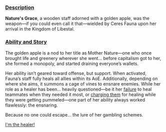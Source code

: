 <!-- title: Nature's Grace -->
<!-- quote: Heals for sales! Get your heals today! -->
<!-- chapter: 0 -->
<!-- images: (Fauna's first time wielding Nature's Grace), (Nature's Grace viewed from the inventory), (Nature's Grace's ability activated) -->
<!-- model: true -->

### <u>Description</u>

**Nature's Grace**, a wooden staff adorned with a golden apple, was the weapon—if you could even call it that—wielded by Ceres Fauna upon her arrival in the Kingdom of Libestal.

### <u>Ability and Story</u>

The golden apple is a nod to her title as Mother Nature—one who once brought life and greenery wherever she went... before capitalism got to her, she formed a monopoly, and started draining everyone’s wallets.

Her ability isn’t geared toward offense, but support. When activated, Fauna’s staff fully heals all allies within its AoE. Additionally, depending on where she aims, it summons a cage of vines to ensnare enemies. While her role as a healer has been… heavily questioned—be it her [failure](https://www.youtube.com/live/VrLNA0SjYN8?si=eqNXxwok2sYV58L-&t=6903) to heal teammates when they needed it most, or [charging them](https://www.youtube.com/live/8x-MVX8h9gU?t=7796s) for healing while they were getting pummeled—one part of her ability always worked flawlessly: the ensnaring.

Because no one could escape... the lure of her gambling schemes.

[I'm the healer!](#embed:https://www.youtube.com/live/VrLNA0SjYN8?si=44SWAU576JOrr0X5&t=6724)
